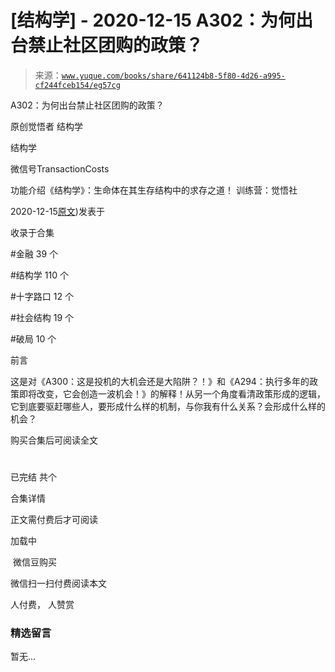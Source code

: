 # [结构学] - 2020-12-15 A302：为何出台禁止社区团购的政策？

> 来源：[`www.yuque.com/books/share/641124b8-5f80-4d26-a995-cf244fceb154/eg57cg`](https://www.yuque.com/books/share/641124b8-5f80-4d26-a995-cf244fceb154/eg57cg)



A302：为何出台禁止社区团购的政策？ 

原创觉悟者 结构学 

结构学 

微信号TransactionCosts 

功能介绍《结构学》：生命体在其生存结构中的求存之道！ 训练营：觉悟社 

2020-12-15[原文](https://mp.weixin.qq.com/s?__biz=MzIzMDYwOTM0Mg==&mid=2247484904&idx=1&sn=3b711f9bc2c47ba0ba432cf47d5832fb&chksm=e8b19d39dfc6142f8524aba7d5a15c694c1e25c19e2e662f6773219ace93c7354adf6878e54f#rd))发表于 

收录于合集 

#金融 39 个 

#结构学 110 个 

#十字路口 12 个 

#社会结构 19 个 

#破局 10 个 

前言 

这是对《A300：这是投机的大机会还是大陷阱？！》和《A294：执行多年的政策即将改变，它会创造一波机会！》的解释！从另一个角度看清政策形成的逻辑，它到底要驱赶哪些人，要形成什么样的机制，与你我有什么关系？会形成什么样的机会？ 

购买合集后可阅读全文 

# 

已完结 共个 

合集详情 

正文需付费后才可阅读 

加载中 

 微信豆购买 

微信扫一扫付费阅读本文 

人付费， 人赞赏 

### 精选留言 

暂无...